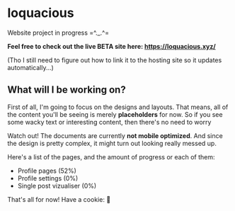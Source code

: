 # loquacious
Website project in progress =^._.^=

**Feel free to check out the live BETA site here: https://loquacious.xyz/**

(Tho I still need to figure out how to link it to the hosting site so it updates automatically...)

## What will I be working on?
First of all, I'm going to focus on the designs and layouts. That means, all of the content you'll be seeing is merely **placeholders** for now. So if you see some wacky text or interesting content, then there's no need to worry

Watch out! The documents are currently **not mobile optimized**. And since the design is pretty complex, it might turn out looking really messed up.

Here's a list of the pages, and the amount of progress or each of them:
* Profile pages (52%)
* Profile settings (0%)
* Single post vizualiser (0%)

That's all for now! Have a cookie: :cookie:
